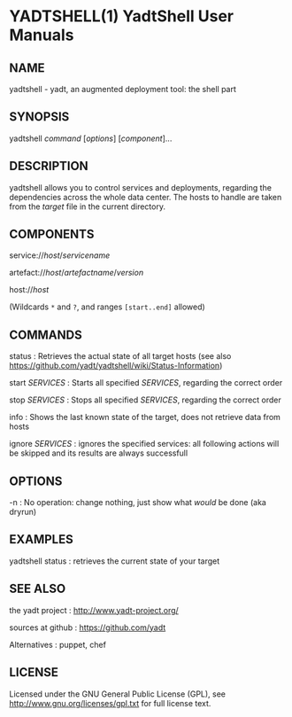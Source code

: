 YADTSHELL(1) YadtShell User Manuals
===================================

## NAME

yadtshell - yadt, an augmented deployment tool: the shell part

## SYNOPSIS

yadtshell *command* [*options*] [*component*]...

## DESCRIPTION

yadtshell allows you to control services and deployments, regarding
the dependencies across the whole data center.
The hosts to handle are taken from the *target* file in the current
directory.

## COMPONENTS
service://*host*/*servicename*

artefact://*host*/*artefactname*/*version*

host://*host*

(Wildcards `*` and `?`, and ranges `[start..end]` allowed)

## COMMANDS
status
:   Retrieves the actual state of all target hosts
(see also https://github.com/yadt/yadtshell/wiki/Status-Information)

start *SERVICES*
:   Starts all specified *SERVICES*, regarding the correct order

stop *SERVICES*
:   Stops all specified *SERVICES*, regarding the correct order

info
:   Shows the last known state of the target, does not retrieve data from hosts

ignore *SERVICES*
:   ignores the specified services: all following actions will be skipped and
its results are always successfull

## OPTIONS
-n
:   No operation: change nothing, just show what *would* be done (aka dryrun)

## EXAMPLES

yadtshell status
:   retrieves the current state of your target


## SEE ALSO

the yadt project
:   http://www.yadt-project.org/

sources at github
:   https://github.com/yadt

Alternatives
:   puppet, chef

## LICENSE

Licensed under the GNU General Public License (GPL), see http://www.gnu.org/licenses/gpl.txt for full license text.
